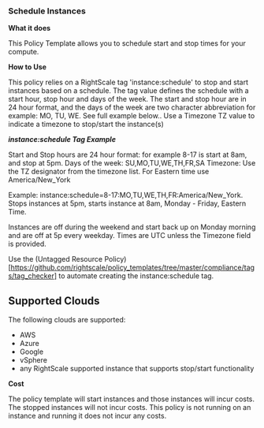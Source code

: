 ### Schedule Instances

**What it does**

This Policy Template allows you to schedule start and stop times for your compute.

**How to Use**

This policy relies on a RightScale tag 'instance:schedule' to stop and start instances based on a schedule.  The tag value defines the schedule with a start hour, stop hour and days of the week.  The start and stop hour are in 24 hour format, and the days of the week are two character abbreviation for example: MO, TU, WE. See full example below..  Use a Timezone TZ value to indicate a timezone to stop/start the instance(s)

***instance:schedule Tag Example***

Start and Stop hours are 24 hour format: for example 8-17 is start at 8am, and stop at 5pm.
Days of the week: SU,MO,TU,WE,TH,FR,SA
Timezone: Use the TZ designator from the timezone list.  For Eastern time use America/New_York

Example: instance:schedule=8-17:MO,TU,WE,TH,FR:America/New_York. Stops instances at 5pm, starts instance at 8am, Monday - Friday, Eastern Time.  

Instances are off during the weekend and start back up on Monday morning and are off at 5p every weekday.
Times are UTC unless the Timezone field is provided.

Use the (Untagged Resource Policy)[https://github.com/rightscale/policy_templates/tree/master/compliance/tags/tag_checker] to automate creating the instance:schedule tag.

## Supported Clouds

The following clouds are supported:
- AWS
- Azure
- Google
- vSphere
- any RightScale supported instance that supports stop/start functionality

**Cost**

The policy template will start instances and those instances will incur costs. The stopped instances will not incur costs.  This policy is not running on an instance and running it does not incur any costs.
